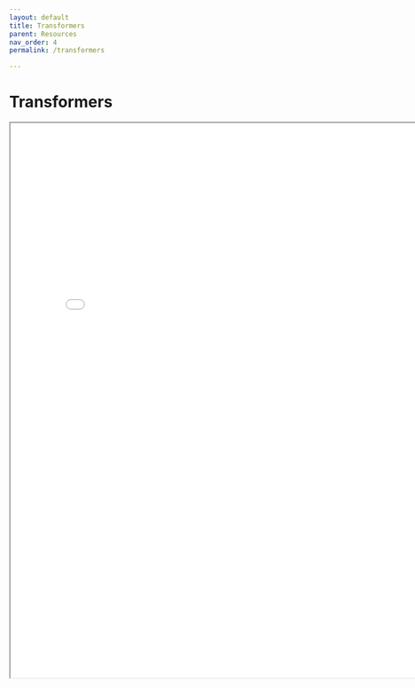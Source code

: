 ```yaml
---
layout: default
title: Transformers
parent: Resources
nav_order: 4
permalink: /transformers

---
```


# Transformers

<html>
<iframe src="/assets/Transformer_Architecture.pdf" height="1000" width="800"></iframe>
</html>
